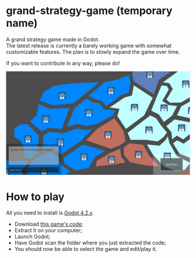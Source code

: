 # grand-strategy-game (temporary name)
A grand strategy game made in Godot.\
The latest release is currently a barely working game with somewhat customizable features. The plan is to slowly expand the game over time.

If you want to contribute in any way, please do!

![Gameplay screenshot](/screenshot-gameplay.png)

# How to play
All you need to install is [Godot 4.2.x](https://godotengine.org/download/archive/4.2-stable/).
- Download [this game's code](https://github.com/SamTheBlow/grand-strategy-game/archive/refs/heads/main.zip);
- Extract it on your computer;
- Launch Godot;
- Have Godot scan the folder where you just extracted the code;
- You should now be able to select the game and edit/play it.

